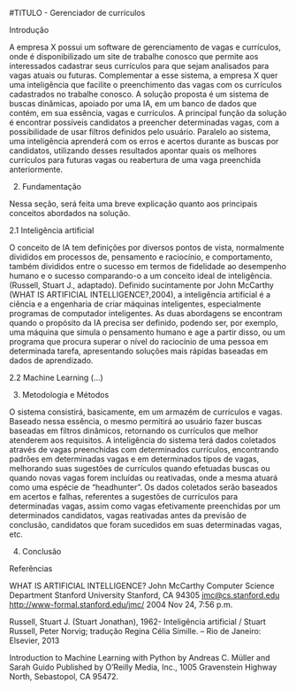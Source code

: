 #TITULO - Gerenciador de currículos

Introdução

A empresa X possui um software de gerenciamento de vagas e currículos, onde é disponibilizado um site de trabalhe conosco que permite aos interessados cadastrar seus currículos para que sejam analisados para vagas atuais ou futuras. Complementar a esse sistema, a empresa X quer uma inteligência que facilite o preenchimento das vagas com os currículos cadastrados no trabalhe conosco.
A solução proposta é um sistema de buscas dinâmicas, apoiado por uma IA, em um banco de dados que contém, em sua essência, vagas e currículos. A principal função da solução é encontrar possíveis candidatos a preencher determinadas vagas, com a possibilidade de usar filtros definidos pelo usuário. 
Paralelo ao sistema, uma inteligência aprenderá com os erros e acertos durante as buscas por candidatos, utilizando desses resultados apontar quais os melhores currículos para futuras vagas ou reabertura de uma vaga preenchida anteriormente.

2. Fundamentação

Nessa seção, será feita uma breve explicação quanto aos principais conceitos abordados na solução.

2.1 Inteligência artificial 

O conceito de IA tem definições por diversos pontos de vista, normalmente divididos em processos de, pensamento e raciocínio, e comportamento, também divididos entre o sucesso em termos de fidelidade ao desempenho humano e o sucesso comparando-o a um conceito ideal de inteligência. (Russell, Stuart J., adaptado).
Definido sucintamente por John McCarthy (WHAT IS ARTIFICIAL INTELLIGENCE?,2004), a inteligência artificial é a ciência e a engenharia de criar máquinas inteligentes, especialmente programas de computador inteligentes.
As duas abordagens se encontram quando o propósito da IA precisa ser definido, podendo ser, por exemplo, uma máquina que simula o pensamento humano e age a partir disso, ou um programa que procura superar o nível do raciocínio de uma pessoa em determinada tarefa, apresentando soluções mais rápidas baseadas em dados de aprendizado.


2.2 Machine Learning
(...)

3. Metodologia e Métodos
	
O sistema consistirá, basicamente, em um armazém de currículos e vagas. Baseado nessa essência, o mesmo permitirá ao usuário fazer buscas baseadas em filtros dinâmicos, retornando os currículos que melhor atenderem aos requisitos.
A inteligência do sistema terá dados coletados através de vagas preenchidas com determinados currículos, encontrando padrões em determinadas vagas e em determinados tipos de vagas, melhorando suas sugestões de currículos quando efetuadas buscas ou quando novas vagas forem incluídas ou reativadas, onde a mesma atuará como uma espécie de “headhunter”.
Os dados coletados serão baseados em acertos e falhas, referentes a sugestões de currículos para determinadas vagas, assim como vagas efetivamente preenchidas por um determinados candidatos, vagas reativadas antes da previsão de conclusão, candidatos que foram sucedidos em suas determinadas vagas, etc.


4. Conclusão


Referências

WHAT IS ARTIFICIAL INTELLIGENCE? John McCarthy Computer Science Department Stanford University Stanford, CA 94305 jmc@cs.stanford.edu http://www-formal.stanford.edu/jmc/ 2004 Nov 24, 7:56 p.m.

Russell, Stuart J. (Stuart Jonathan), 1962- Inteligência artificial / Stuart Russell, Peter Norvig; tradução Regina Célia Simille. – Rio de Janeiro: Elsevier, 2013

Introduction to Machine Learning with Python by Andreas C. Müller and Sarah Guido 
Published by O’Reilly Media, Inc., 1005 Gravenstein Highway North, Sebastopol, CA 95472.
